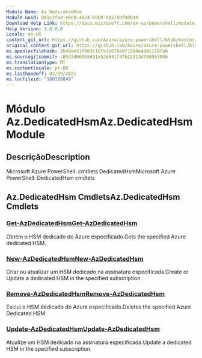 ```yaml
---
Module Name: Az.DedicatedHsm
Module Guid: 841c2fad-e8c0-4924-b9b9-9d27d0f40b48
Download Help Link: https://docs.microsoft.com/en-us/powershell/module/az.dedicatedhsm
Help Version: 1.0.0.0
Locale: en-US
content_git_url: https://github.com/Azure/azure-powershell/blob/master/src/DedicatedHsm/help/Az.DedicatedHsm.md
original_content_git_url: https://github.com/Azure/azure-powershell/blob/master/src/DedicatedHsm/help/Az.DedicatedHsm.md
ms.openlocfilehash: 2b49ae51f903c16fe1a579e0f1860e48dc1787a0
ms.sourcegitcommit: c05d3d669b5631e526841f47b22513d78495350b
ms.translationtype: MT
ms.contentlocale: pt-BR
ms.lasthandoff: 02/09/2021
ms.locfileid: "100116849"
---
```

# <span data-ttu-id="417c2-101">Módulo Az.DedicatedHsm</span><span class="sxs-lookup"><span data-stu-id="417c2-101">Az.DedicatedHsm Module</span></span>
## <span data-ttu-id="417c2-102">Descrição</span><span class="sxs-lookup"><span data-stu-id="417c2-102">Description</span></span>
<span data-ttu-id="417c2-103">Microsoft Azure PowerShell: cmdlets DedicatedHsm</span><span class="sxs-lookup"><span data-stu-id="417c2-103">Microsoft Azure PowerShell: DedicatedHsm cmdlets</span></span>

## <span data-ttu-id="417c2-104">Az.DedicatedHsm Cmdlets</span><span class="sxs-lookup"><span data-stu-id="417c2-104">Az.DedicatedHsm Cmdlets</span></span>
### [<span data-ttu-id="417c2-105">Get-AzDedicatedHsm</span><span class="sxs-lookup"><span data-stu-id="417c2-105">Get-AzDedicatedHsm</span></span>](Get-AzDedicatedHsm.md)
<span data-ttu-id="417c2-106">Obtém o HSM dedicado do Azure especificado.</span><span class="sxs-lookup"><span data-stu-id="417c2-106">Gets the specified Azure dedicated HSM.</span></span>

### [<span data-ttu-id="417c2-107">New-AzDedicatedHsm</span><span class="sxs-lookup"><span data-stu-id="417c2-107">New-AzDedicatedHsm</span></span>](New-AzDedicatedHsm.md)
<span data-ttu-id="417c2-108">Criar ou atualizar um HSM dedicado na assinatura especificada.</span><span class="sxs-lookup"><span data-stu-id="417c2-108">Create or Update a dedicated HSM in the specified subscription.</span></span>

### [<span data-ttu-id="417c2-109">Remove-AzDedicatedHsm</span><span class="sxs-lookup"><span data-stu-id="417c2-109">Remove-AzDedicatedHsm</span></span>](Remove-AzDedicatedHsm.md)
<span data-ttu-id="417c2-110">Exclui o HSM dedicado do Azure especificado.</span><span class="sxs-lookup"><span data-stu-id="417c2-110">Deletes the specified Azure Dedicated HSM.</span></span>

### [<span data-ttu-id="417c2-111">Update-AzDedicatedHsm</span><span class="sxs-lookup"><span data-stu-id="417c2-111">Update-AzDedicatedHsm</span></span>](Update-AzDedicatedHsm.md)
<span data-ttu-id="417c2-112">Atualize um HSM dedicado na assinatura especificada.</span><span class="sxs-lookup"><span data-stu-id="417c2-112">Update a dedicated HSM in the specified subscription.</span></span>

